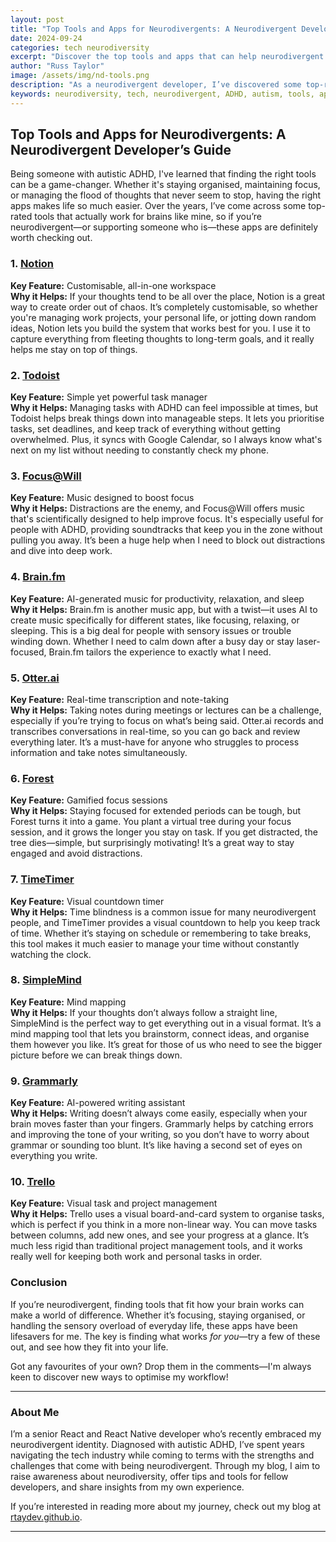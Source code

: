 ```yaml
---
layout: post
title: "Top Tools and Apps for Neurodivergents: A Neurodivergent Developer’s Guide"
date: 2024-09-24
categories: tech neurodiversity
excerpt: "Discover the top tools and apps that can help neurodivergent individuals stay organised, focused, and manage everyday tasks more effectively."
author: "Russ Taylor"
image: /assets/img/nd-tools.png
description: "As a neurodivergent developer, I’ve discovered some top-rated tools and apps that actually work for brains like mine. In this post, I share the best apps for staying organised, maintaining focus, and managing the flood of thoughts that never seem to stop."
keywords: neurodiversity, tech, neurodivergent, ADHD, autism, tools, apps, productivity, focus, organisation, sensory overload, time management, note-taking, writing, mind mapping, support, resources, recommendations
---
```


## **Top Tools and Apps for Neurodivergents: A Neurodivergent Developer’s Guide**

Being someone with autistic ADHD, I've learned that finding the right tools can be a game-changer. Whether it's staying organised, maintaining focus, or managing the flood of thoughts that never seem to stop, having the right apps makes life so much easier. Over the years, I’ve come across some top-rated tools that actually work for brains like mine, so if you’re neurodivergent—or supporting someone who is—these apps are definitely worth checking out.

### 1. [**Notion**](https://www.notion.so)  

**Key Feature:** Customisable, all-in-one workspace  
**Why it Helps:** If your thoughts tend to be all over the place, Notion is a great way to create order out of chaos. It’s completely customisable, so whether you're managing work projects, your personal life, or jotting down random ideas, Notion lets you build the system that works best for you. I use it to capture everything from fleeting thoughts to long-term goals, and it really helps me stay on top of things.

### 2. [**Todoist**](https://todoist.com)  

**Key Feature:** Simple yet powerful task manager  
**Why it Helps:** Managing tasks with ADHD can feel impossible at times, but Todoist helps break things down into manageable steps. It lets you prioritise tasks, set deadlines, and keep track of everything without getting overwhelmed. Plus, it syncs with Google Calendar, so I always know what's next on my list without needing to constantly check my phone.

### 3. [**Focus@Will**](https://www.focusatwill.com)  

**Key Feature:** Music designed to boost focus  
**Why it Helps:** Distractions are the enemy, and Focus@Will offers music that's scientifically designed to help improve focus. It's especially useful for people with ADHD, providing soundtracks that keep you in the zone without pulling you away. It’s been a huge help when I need to block out distractions and dive into deep work.

### 4. [**Brain.fm**](https://www.brain.fm)  

**Key Feature:** AI-generated music for productivity, relaxation, and sleep  
**Why it Helps:** Brain.fm is another music app, but with a twist—it uses AI to create music specifically for different states, like focusing, relaxing, or sleeping. This is a big deal for people with sensory issues or trouble winding down. Whether I need to calm down after a busy day or stay laser-focused, Brain.fm tailors the experience to exactly what I need.

### 5. [**Otter.ai**](https://otter.ai)  

**Key Feature:** Real-time transcription and note-taking  
**Why it Helps:** Taking notes during meetings or lectures can be a challenge, especially if you’re trying to focus on what’s being said. Otter.ai records and transcribes conversations in real-time, so you can go back and review everything later. It’s a must-have for anyone who struggles to process information and take notes simultaneously.

### 6. [**Forest**](https://www.forestapp.cc)  

**Key Feature:** Gamified focus sessions  
**Why it Helps:** Staying focused for extended periods can be tough, but Forest turns it into a game. You plant a virtual tree during your focus session, and it grows the longer you stay on task. If you get distracted, the tree dies—simple, but surprisingly motivating! It’s a great way to stay engaged and avoid distractions.

### 7. [**TimeTimer**](https://www.timetimer.com)  

**Key Feature:** Visual countdown timer  
**Why it Helps:** Time blindness is a common issue for many neurodivergent people, and TimeTimer provides a visual countdown to help you keep track of time. Whether it’s staying on schedule or remembering to take breaks, this tool makes it much easier to manage your time without constantly watching the clock.

### 8. [**SimpleMind**](https://simplemind.eu)  

**Key Feature:** Mind mapping  
**Why it Helps:** If your thoughts don’t always follow a straight line, SimpleMind is the perfect way to get everything out in a visual format. It’s a mind mapping tool that lets you brainstorm, connect ideas, and organise them however you like. It’s great for those of us who need to see the bigger picture before we can break things down.

### 9. [**Grammarly**](https://www.grammarly.com)  

**Key Feature:** AI-powered writing assistant  
**Why it Helps:** Writing doesn’t always come easily, especially when your brain moves faster than your fingers. Grammarly helps by catching errors and improving the tone of your writing, so you don’t have to worry about grammar or sounding too blunt. It’s like having a second set of eyes on everything you write.

### 10. [**Trello**](https://trello.com)  

**Key Feature:** Visual task and project management  
**Why it Helps:** Trello uses a visual board-and-card system to organise tasks, which is perfect if you think in a more non-linear way. You can move tasks between columns, add new ones, and see your progress at a glance. It’s much less rigid than traditional project management tools, and it works really well for keeping both work and personal tasks in order.

### Conclusion  

If you’re neurodivergent, finding tools that fit how your brain works can make a world of difference. Whether it’s focusing, staying organised, or handling the sensory overload of everyday life, these apps have been lifesavers for me. The key is finding what works *for you*—try a few of these out, and see how they fit into your life.

Got any favourites of your own? Drop them in the comments—I'm always keen to discover new ways to optimise my workflow!

---

### About Me  

I’m a senior React and React Native developer who’s recently embraced my neurodivergent identity. Diagnosed with autistic ADHD, I’ve spent years navigating the tech industry while coming to terms with the strengths and challenges that come with being neurodivergent. Through my blog, I aim to raise awareness about neurodiversity, offer tips and tools for fellow developers, and share insights from my own experience.

If you’re interested in reading more about my journey, check out my blog at [rtaydev.github.io](https://rtaydev.github.io).

---
